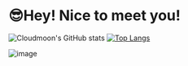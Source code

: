 #  😎Hey! Nice to meet you!

 ![Cloudmoon's GitHub stats](https://github-readme-stats.vercel.app/api?username=cloudmoonocus&show_icons=true&theme=solarized-light)
[![Top Langs](https://github-readme-stats.vercel.app/api/top-langs/?username=anuraghazra&layout=compact)](https://github.com/anuraghazra/github-readme-stats)

<!--START_SECTION:waka-->
<!--END_SECTION:waka-->

![image](https://user-images.githubusercontent.com/98140702/183547184-81575b77-5190-45c5-9d00-74c8d0acac9f.png)

